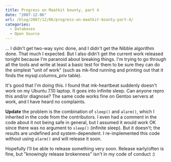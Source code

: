 ```yaml
---
title: Progress on Maatkit bounty, part 4
date: "2007-12-06"
url: /blog/2007/12/06/progress-on-maatkit-bounty-part-4/
categories:
  - Databases
  - Open Source
---
```

... I didn't get two-way sync done, and I didn't get the Nibble algorithm done. That much I expected. But I also didn't get the current work released tonight because I'm paranoid about breaking things. I'm trying to go through all the tools and write at least a basic test for them to be sure they can do the simplest "unit of work" (such as mk-find running and printing out that it finds the mysql.columns_priv table).

It's good that I'm doing this. I found that mk-heartbeat suddenly doesn't work on my Ubuntu 7.10 laptop. It goes into infinite sleep. Can anyone repro this and/or diagnose? The same code works fine on Gentoo servers at work, and I have heard no complaints.

**Update** the problem is the combination of `sleep()` and `alarm()`, which I inherited in the code from the contributors. I even had a comment in the code about it not being safe in general, but I assumed it would work OK since there was no argument to `sleep()` (infinite sleep). But it doesn't; the results are undefined and system-dependent. I re-implemented this code without using `alarm()` and will release it soon.

Hopefully I'll be able to release something very soon. Release early/often is fine, but "knowingly release brokenness" isn't in my code of conduct :)
